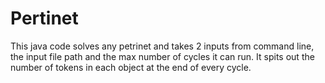 # Pertinet

This java code solves any petrinet and takes 2 inputs from command line, the input file path and the max number of cycles it can run. 
It spits out the number of tokens in each object at the end of every cycle.
